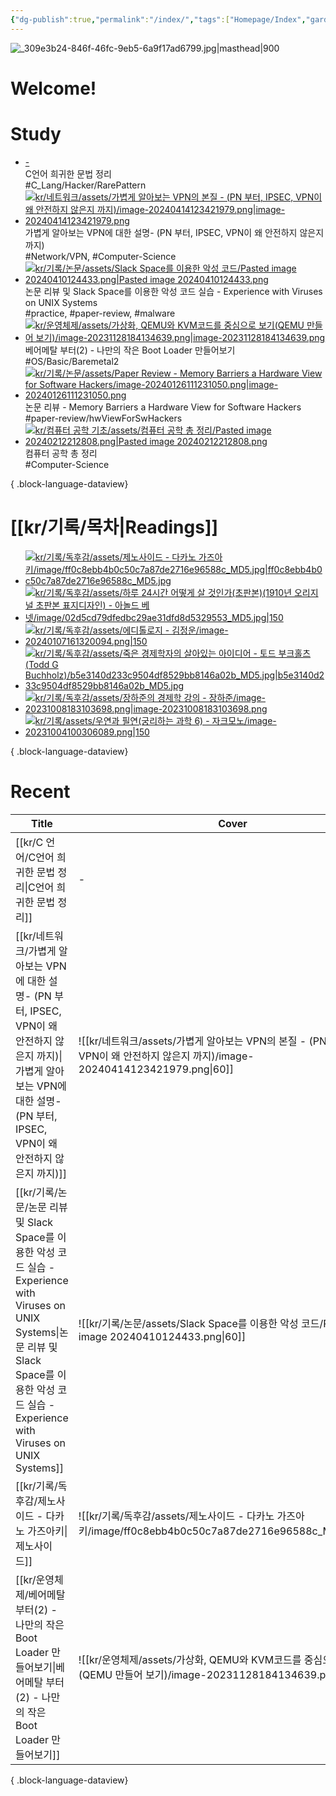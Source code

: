 ```yaml
---
{"dg-publish":true,"permalink":"/index/","tags":["Homepage/Index","gardenEntry","gardenEntry","gardenEntry"],"dgShowBacklinks":"false","dgShowLocalGraph":"false","dgShowFileTree":"false","dgShowToc":"false"}
---
```



![_309e3b24-846f-46fc-9eb5-6a9f17ad6799.jpg|masthead|900](/img/user/kr/data/img/%EB%B8%94%EB%A1%9C%EA%B7%B8%EC%9D%B4%EB%AF%B8%EC%A7%80/_309e3b24-846f-46fc-9eb5-6a9f17ad6799.jpg)
#  Welcome!

# Study
<div class="study-covers">

- [\-](</kr/C 언어/C언어 희귀한 문법 정리>)<div class=content-name>C언어 희귀한 문법 정리</div><div class=content-tags>#C_Lang/Hacker/RarePattern</div>
- [![kr/네트워크/assets/가볍게 알아보는 VPN의 본질 - (PN 부터, IPSEC, VPN이 왜 안전하지 않은지 까지)/image-20240414123421979.png|image-20240414123421979.png](/img/user/kr/%EB%84%A4%ED%8A%B8%EC%9B%8C%ED%81%AC/assets/%EA%B0%80%EB%B3%8D%EA%B2%8C%20%EC%95%8C%EC%95%84%EB%B3%B4%EB%8A%94%20VPN%EC%9D%98%20%EB%B3%B8%EC%A7%88%20-%20(PN%20%EB%B6%80%ED%84%B0,%20IPSEC,%20VPN%EC%9D%B4%20%EC%99%9C%20%EC%95%88%EC%A0%84%ED%95%98%EC%A7%80%20%EC%95%8A%EC%9D%80%EC%A7%80%20%EA%B9%8C%EC%A7%80)/image-20240414123421979.png)](</kr/네트워크/가볍게 알아보는 VPN에 대한 설명- (PN 부터, IPSEC, VPN이 왜 안전하지 않은지 까지)>)<div class=content-name>가볍게 알아보는 VPN에 대한 설명- (PN 부터, IPSEC, VPN이 왜 안전하지 않은지 까지)</div><div class=content-tags>#Network/VPN, #Computer-Science</div>
- [![kr/기록/논문/assets/Slack Space를 이용한 악성 코드/Pasted image 20240410124433.png|Pasted image 20240410124433.png](/img/user/kr/%EA%B8%B0%EB%A1%9D/%EB%85%BC%EB%AC%B8/assets/Slack%20Space%EB%A5%BC%20%EC%9D%B4%EC%9A%A9%ED%95%9C%20%EC%95%85%EC%84%B1%20%EC%BD%94%EB%93%9C/Pasted%20image%2020240410124433.png)](</kr/기록/논문/논문 리뷰 및 Slack Space를 이용한 악성 코드 실습 - Experience with Viruses on UNIX Systems>)<div class=content-name>논문 리뷰 및 Slack Space를 이용한 악성 코드 실습 - Experience with Viruses on UNIX Systems</div><div class=content-tags>#practice, #paper-review, #malware</div>
- [![kr/운영체제/assets/가상화, QEMU와 KVM코드를 중심으로 보기(QEMU 만들어 보기)/image-20231128184134639.png|image-20231128184134639.png](/img/user/kr/%EC%9A%B4%EC%98%81%EC%B2%B4%EC%A0%9C/assets/%EA%B0%80%EC%83%81%ED%99%94,%20QEMU%EC%99%80%20KVM%EC%BD%94%EB%93%9C%EB%A5%BC%20%EC%A4%91%EC%8B%AC%EC%9C%BC%EB%A1%9C%20%EB%B3%B4%EA%B8%B0(QEMU%20%EB%A7%8C%EB%93%A4%EC%96%B4%20%EB%B3%B4%EA%B8%B0)/image-20231128184134639.png)](</kr/운영체제/베어메탈 부터(2) - 나만의 작은 Boot Loader 만들어보기>)<div class=content-name>베어메탈 부터(2) - 나만의 작은 Boot Loader 만들어보기</div><div class=content-tags>#OS/Basic/Baremetal2</div>
- [![kr/기록/논문/assets/Paper Review - Memory Barriers a Hardware View for Software Hackers/image-20240126111231050.png|image-20240126111231050.png](/img/user/kr/%EA%B8%B0%EB%A1%9D/%EB%85%BC%EB%AC%B8/assets/Paper%20Review%20-%20Memory%20Barriers%20a%20Hardware%20View%20for%20Software%20Hackers/image-20240126111231050.png)](</kr/기록/논문/논문 리뷰 - Memory Barriers a Hardware View for Software Hackers>)<div class=content-name>논문 리뷰 - Memory Barriers a Hardware View for Software Hackers</div><div class=content-tags>#paper-review/hwViewForSwHackers</div>
- [![kr/컴퓨터 공학 기초/assets/컴퓨터 공학 총 정리/Pasted image 20240212212808.png|Pasted image 20240212212808.png](/img/user/kr/%EC%BB%B4%ED%93%A8%ED%84%B0%20%EA%B3%B5%ED%95%99%20%EA%B8%B0%EC%B4%88/assets/%EC%BB%B4%ED%93%A8%ED%84%B0%20%EA%B3%B5%ED%95%99%20%EC%B4%9D%20%EC%A0%95%EB%A6%AC/Pasted%20image%2020240212212808.png)](</kr/컴퓨터 공학 기초/컴퓨터 공학 총 정리>)<div class=content-name>컴퓨터 공학 총 정리</div><div class=content-tags>#Computer-Science</div>

{ .block-language-dataview}
</div>


# [[kr/기록/목차\|Readings]] 
<div class="book-covers">

- [![kr/기록/독후감/assets/제노사이드 - 다카노 가즈아키/image/ff0c8ebb4b0c50c7a87de2716e96588c_MD5.jpg|ff0c8ebb4b0c50c7a87de2716e96588c_MD5.jpg](/img/user/kr/%EA%B8%B0%EB%A1%9D/%EB%8F%85%ED%9B%84%EA%B0%90/assets/%EC%A0%9C%EB%85%B8%EC%82%AC%EC%9D%B4%EB%93%9C%20-%20%EB%8B%A4%EC%B9%B4%EB%85%B8%20%EA%B0%80%EC%A6%88%EC%95%84%ED%82%A4/image/ff0c8ebb4b0c50c7a87de2716e96588c_MD5.jpg)](<kr/기록/독후감/제노사이드 - 다카노 가즈아키>)
- [![kr/기록/독후감/assets/하루 24시간 어떻게 살 것인가(초판본)(1910년 오리지널 초판본 표지디자인) - 아놀드 베넷/image/02d5cd79dfedbc29ae31dfd8d5329553_MD5.jpg|150](/img/user/kr/%EA%B8%B0%EB%A1%9D/%EB%8F%85%ED%9B%84%EA%B0%90/assets/%ED%95%98%EB%A3%A8%2024%EC%8B%9C%EA%B0%84%20%EC%96%B4%EB%96%BB%EA%B2%8C%20%EC%82%B4%20%EA%B2%83%EC%9D%B8%EA%B0%80(%EC%B4%88%ED%8C%90%EB%B3%B8)(1910%EB%85%84%20%EC%98%A4%EB%A6%AC%EC%A7%80%EB%84%90%20%EC%B4%88%ED%8C%90%EB%B3%B8%20%ED%91%9C%EC%A7%80%EB%94%94%EC%9E%90%EC%9D%B8)%20-%20%EC%95%84%EB%86%80%EB%93%9C%20%EB%B2%A0%EB%84%B7/image/02d5cd79dfedbc29ae31dfd8d5329553_MD5.jpg)](<kr/기록/독후감/하루 24시간 어떻게 살 것인가(초판본)(1910년 오리지널 초판본 표지디자인) - 아놀드 베넷>)
- [![kr/기록/독후감/assets/에디톨로지 - 김정운/image-20240107161320094.png|150](/img/user/kr/%EA%B8%B0%EB%A1%9D/%EB%8F%85%ED%9B%84%EA%B0%90/assets/%EC%97%90%EB%94%94%ED%86%A8%EB%A1%9C%EC%A7%80%20-%20%EA%B9%80%EC%A0%95%EC%9A%B4/image-20240107161320094.png)](<kr/기록/독후감/에디톨로지 - 김정운>)
- [![kr/기록/독후감/assets/죽은 경제학자의 살아있는 아이디어 - 토드 부크홀츠 (Todd G Buchholz)/b5e3140d233c9504df8529bb8146a02b_MD5.jpg|b5e3140d233c9504df8529bb8146a02b_MD5.jpg](/img/user/kr/%EA%B8%B0%EB%A1%9D/%EB%8F%85%ED%9B%84%EA%B0%90/assets/%EC%A3%BD%EC%9D%80%20%EA%B2%BD%EC%A0%9C%ED%95%99%EC%9E%90%EC%9D%98%20%EC%82%B4%EC%95%84%EC%9E%88%EB%8A%94%20%EC%95%84%EC%9D%B4%EB%94%94%EC%96%B4%20-%20%ED%86%A0%EB%93%9C%20%EB%B6%80%ED%81%AC%ED%99%80%EC%B8%A0%20(Todd%20G%20Buchholz)/b5e3140d233c9504df8529bb8146a02b_MD5.jpg)](<kr/기록/독후감/죽은 경제학자의 살아있는 아이디어 - 토드 부크홀츠 (Todd G Buchholz)>)
- [![kr/기록/독후감/assets/장하준의 경제학 강의 - 장하준/image-20231008183103698.png|image-20231008183103698.png](/img/user/kr/%EA%B8%B0%EB%A1%9D/%EB%8F%85%ED%9B%84%EA%B0%90/assets/%EC%9E%A5%ED%95%98%EC%A4%80%EC%9D%98%20%EA%B2%BD%EC%A0%9C%ED%95%99%20%EA%B0%95%EC%9D%98%20-%20%EC%9E%A5%ED%95%98%EC%A4%80/image-20231008183103698.png)](<kr/기록/독후감/장하준의 경제학 강의 - 장하준>)
- [![kr/기록/assets/우연과 필연(궁리하는 과학 6) - 자크모노/image-20231004100306089.png|150](/img/user/kr/%EA%B8%B0%EB%A1%9D/assets/%EC%9A%B0%EC%97%B0%EA%B3%BC%20%ED%95%84%EC%97%B0(%EA%B6%81%EB%A6%AC%ED%95%98%EB%8A%94%20%EA%B3%BC%ED%95%99%206)%20-%20%EC%9E%90%ED%81%AC%EB%AA%A8%EB%85%B8/image-20231004100306089.png)](<kr/기록/독후감/우연과 필연(궁리하는 과학 6) - 자크모노>)

{ .block-language-dataview}
</div>


# Recent
| Title                                                                                                                                                                    | Cover                                                                                                     |
| ------------------------------------------------------------------------------------------------------------------------------------------------------------------------ | --------------------------------------------------------------------------------------------------------- |
| [[kr/C 언어/C언어 희귀한 문법 정리\|C언어 희귀한 문법 정리]]                                                                                                                              | \-                                                                                                        |
| [[kr/네트워크/가볍게 알아보는 VPN에 대한 설명- (PN 부터, IPSEC, VPN이 왜 안전하지 않은지 까지)\|가볍게 알아보는 VPN에 대한 설명- (PN 부터, IPSEC, VPN이 왜 안전하지 않은지 까지)]]                                          | ![[kr/네트워크/assets/가볍게 알아보는 VPN의 본질 - (PN 부터, IPSEC, VPN이 왜 안전하지 않은지 까지)/image-20240414123421979.png\|60]] |
| [[kr/기록/논문/논문 리뷰 및 Slack Space를 이용한 악성 코드 실습 - Experience with Viruses on UNIX Systems\|논문 리뷰 및 Slack Space를 이용한 악성 코드 실습 - Experience with Viruses on UNIX Systems]] | ![[kr/기록/논문/assets/Slack Space를 이용한 악성 코드/Pasted image 20240410124433.png\|60]]                           |
| [[kr/기록/독후감/제노사이드 - 다카노 가즈아키\|제노사이드]]                                                                                                                                 | ![[kr/기록/독후감/assets/제노사이드 - 다카노 가즈아키/image/ff0c8ebb4b0c50c7a87de2716e96588c_MD5.jpg\|60]]                 |
| [[kr/운영체제/베어메탈 부터(2) - 나만의 작은 Boot Loader 만들어보기\|베어메탈 부터(2) - 나만의 작은 Boot Loader 만들어보기]]                                                                              | ![[kr/운영체제/assets/가상화, QEMU와 KVM코드를 중심으로 보기(QEMU 만들어 보기)/image-20231128184134639.png\|60]]                |

{ .block-language-dataview}




